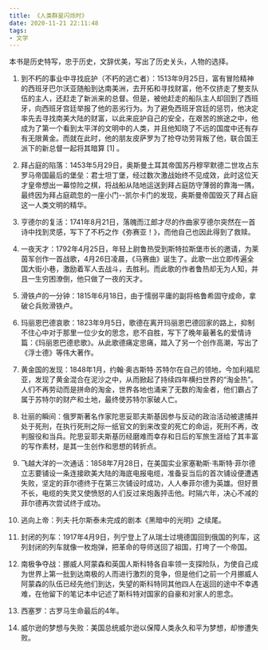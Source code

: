 ```yaml
---
title: 《人类群星闪烁时》
date: 2020-11-21 22:11:48
tags:
- 文学
---
```

本书是历史特写，忠于历史，文辞优美，写出了历史关头，人物的选择。

1. 到不朽的事业中寻找庇护（不朽的逃亡者）：1513年9月25日，富有冒险精神的西班牙巴尔沃亚随船到达南美洲，去开拓和寻找财富，他不仅挤走了整支队伍的主人，还赶走了新派来的总督。但是，被他赶走的船队主人却回到了西班牙，向西班牙宫廷举报了他的恶劣行为。为了避免西班牙宫廷的惩罚，他决定率先去寻找南美大陆的财富，以此来庇护自己的安全，在艰苦的旅途之中，他成为了第一个看到太平洋的文明中的人类，并且他知晓了不远的国度中还有存有无限黄金。而就在此时，他的朋友皮萨罗为了抢夺功劳背叛了他，联合国王派下的新总督一起将其暗算 [1]  。

2. 拜占庭的陷落：1453年5月29日，奥斯曼土耳其帝国苏丹穆罕默德二世攻占东罗马帝国最后的堡垒：君士坦丁堡，经过数次激战始终不见成效，此时这位天才皇帝想出一幕惊险之棋，将战船从陆地运送到拜占庭防守薄弱的靠海一隅，最终因为拜占庭疏忽的一座小门--凯尔卡门的发现，奥斯曼帝国毁灭了拜占庭这一人类文明的精华。

3. 亨德尔的复活：1741年8月21日，落魄而江郎才尽的作曲家亨德尔突然在一首诗中找到灵感，写下了不朽之作《弥赛亚！》，而他自己也因此得到了救赎。

4. 一夜天才：1792年4月25日，年轻上尉鲁热受到斯特拉斯堡市长的邀请，为莱茵军创作一首战歌，4月26日凌晨，《马赛曲》诞生了。此歌一出立即传遍全国大街小巷，激励着军人去战斗，去胜利。而此歌的作者鲁热却无为人知，并且一生穷困潦倒，他只做了一夜的天才。

5. 滑铁卢的一分钟：1815年6月18日，由于懦弱平庸的副将格鲁希固守成命，拿破仑兵败滑铁卢。

6. 玛丽恩巴德哀歌：1823年9月5日，歌德在离开玛丽恩巴德回家的路上，抑制不住心中对于那里一位少女的思念，悲不自胜，写下了晚年最著名的爱情诗篇：《玛丽恩巴德悲歌》。从此歌德痛定思痛，踏入了另一个创作高潮，写出了《浮士德》等伟大著作。

7. 黄金国的发现：1848年1月，约翰·奥古斯特·苏特尔在自己的领地，今加利福尼亚，发现了黄金混合在泥沙之中，从而掀起了持续四年横扫世界的“淘金热”。人们不再劳动而是拼命的淘金，世界各地也涌来了无数的淘金者，他们霸占了属于苏特尔的财产和土地，最终使苏特尔家破人亡。

8. 壮丽的瞬间：俄罗斯著名作家陀思妥耶夫斯基因参与反动的政治活动被逮捕并处于死刑，在执行死刑之际一纸官文的到来改变的死亡的命运，死刑不再，改判服役和当兵。陀思妥耶夫斯基历经磨难而幸存和日后的军旅生涯给了其丰富的写作素材，是其一生创作和思想的转折点。

9. 飞越大洋的一次通话：1858年7月28日，在美国实业家塞勒斯·韦斯特·菲尔德立志要铺设一条连接欧美大陆的海底电报电缆，准备妥当后的首次铺设便遭遇失败，坚定的菲尔德终于在第三次铺设时成功，人人奉菲尔德为英雄。但好景不长，电缆的失灵又使愤怒的人们反过来炮轰抨击他。时隔六年，决心不减的菲尔德再次尝试终于成功。

10. 逃向上帝：列夫·托尔斯泰未完成的剧本《黑暗中的光明》之续尾。

11. 封闭的列车：1917年4月9日，列宁登上了从瑞士过境德国回到俄国的列车，这列封闭的列车就像一枚炮弹，把革命的导师送回了祖国，打垮了一个帝国。

12. 南极争夺战：挪威人阿蒙森和英国人斯科特各自率领一支探险队，为使自己成为世界上第一批到达南极的人而进行激烈的竞争，但是他们之前一个月挪威人阿蒙森的队伍已经先他们到达，失望的斯科特同其他四人在返回的途中不幸遇难，在他留下的笔记本中记述了斯科特对国家的自豪和对家人的思念。

13. 西塞罗：古罗马生命最后的4年。

14. 威尔逊的梦想与失败：美国总统威尔逊以保障人类永久和平为梦想，却惨遭失败。

